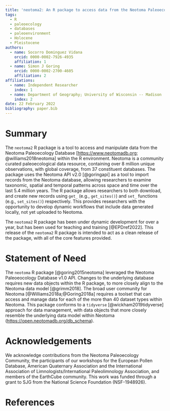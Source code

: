 ```yaml
---
title: 'neotoma2: An R package to access data from the Neotoma Paleoecology Database'
tags:
  - R
  - paleoecology
  - databases
  - paleoenvironment
  - Holocene
  - Pleistocene
authors:
  - name: Socorro Dominguez Vidana
    orcid: 0000-0002-7926-4935
    affiliation: 1
  - name: Simon J Goring
    orcid: 0000-0002-2700-4605
    affiliation: 2
affiliations:
  - name: Independent Researcher
    index: 1
  - name: Department of Geography; University of Wisconsin -- Madison
    index: 2
date: 22 February 2022
bibliography: paper.bib
---
```


# Summary

The `neotoma2` R package is a tool to access and manipulate data from the Neotoma Paleoecology Database [https://www.neotomadb.org; @williams2018neotoma] within the R environment. Neotoma is a community curated paleoecological data resource, containing over 8 million unique observations, with global coverage, from 37 constituent databases. The package uses the Neotoma API v2.0 [@goringapi] as a tool to import records from the Neotoma database, allowing researchers to examine taxonomic, spatial and temporal patterns across space and time over the last 5.4 million years. The R package allows researchers to both download, and create new records using `get_` (e.g., `get_sites()`) and `set_` functions (e.g., `set_sites()`) respectively. This provides researchers with the opportunity to develop dynamic workflows that include data generated locally, not yet uploaded to Neotoma.

The `neotoma2` R package has been under dynamic development for over a year, but has been used for teaching and training [@EPDref2022]. This release of the `neotoma2` R package is intended to act as a clean release of the package, with all of the core features provided.

# Statement of Need

The `neotoma` R package [@goring2015neotoma] leveraged the Neotoma Paleoeocology Database v1.0 API.  Changes to the underlying database requires new data objects within the R package, to more closely align to the Neotoma data model [@grimm2018]. The broad user community for Neotoma [@Williams2018a;@Goring2018a] requires a toolset that can access and manage data for each of the more than 40 dataset types within Neotoma. This package conforms to a `tidyverse` [@wickham2019tidyverse] approach for data management, with data objects that more closely resemble the underlying data model within Neotoma (https://open.neotomadb.org/db_schema).

# Acknowledgements

We acknowledge contributions from the Neotoma Paleoecology Community, the participants of our workshops for the European Pollen Database, American Quaternary Association and the International Association of Limnologists/International Paleolimnology Association, and members of the EarthCube community. This work was funded through a grant to SJG from the National Science Foundation (NSF-1948926).

# References
